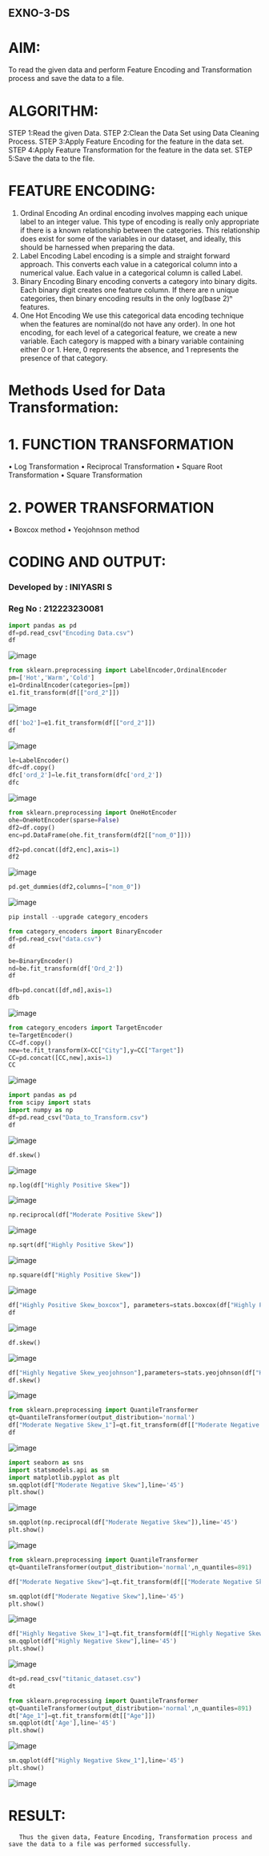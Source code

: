 ## EXNO-3-DS

# AIM:
To read the given data and perform Feature Encoding and Transformation process and save the data to a file.

# ALGORITHM:
STEP 1:Read the given Data.
STEP 2:Clean the Data Set using Data Cleaning Process.
STEP 3:Apply Feature Encoding for the feature in the data set.
STEP 4:Apply Feature Transformation for the feature in the data set.
STEP 5:Save the data to the file.

# FEATURE ENCODING:
1. Ordinal Encoding
An ordinal encoding involves mapping each unique label to an integer value. This type of encoding is really only appropriate if there is a known relationship between the categories. This relationship does exist for some of the variables in our dataset, and ideally, this should be harnessed when preparing the data.
2. Label Encoding
Label encoding is a simple and straight forward approach. This converts each value in a categorical column into a numerical value. Each value in a categorical column is called Label.
3. Binary Encoding
Binary encoding converts a category into binary digits. Each binary digit creates one feature column. If there are n unique categories, then binary encoding results in the only log(base 2)ⁿ features.
4. One Hot Encoding
We use this categorical data encoding technique when the features are nominal(do not have any order). In one hot encoding, for each level of a categorical feature, we create a new variable. Each category is mapped with a binary variable containing either 0 or 1. Here, 0 represents the absence, and 1 represents the presence of that category.

# Methods Used for Data Transformation:
  # 1. FUNCTION TRANSFORMATION
• Log Transformation
• Reciprocal Transformation
• Square Root Transformation
• Square Transformation
  # 2. POWER TRANSFORMATION
• Boxcox method
• Yeojohnson method

# CODING AND OUTPUT:
### Developed by : INIYASRI S
### Reg No : 212223230081
```python
import pandas as pd
df=pd.read_csv("Encoding Data.csv")
df
```
![image](https://github.com/user-attachments/assets/431ebc73-1245-497f-8a64-bbe1b78a3cde)
```py
from sklearn.preprocessing import LabelEncoder,OrdinalEncoder
pm=['Hot','Warm','Cold']
e1=OrdinalEncoder(categories=[pm])
e1.fit_transform(df[["ord_2"]])
```

![image](https://github.com/user-attachments/assets/dcd693bb-0099-48c7-8f1a-e11fb5f51c9d)

```py
df['bo2']=e1.fit_transform(df[["ord_2"]])
df
```

![image](https://github.com/user-attachments/assets/6cd44f52-db1a-44d8-8ba9-6d4167141d30)

```py
le=LabelEncoder()
dfc=df.copy()
dfc['ord_2']=le.fit_transform(dfc['ord_2'])
dfc
```

![image](https://github.com/user-attachments/assets/3b6aab3c-24dc-4b5d-bb9b-4703180c7c09)

```py
from sklearn.preprocessing import OneHotEncoder
ohe=OneHotEncoder(sparse=False)
df2=df.copy()
enc=pd.DataFrame(ohe.fit_transform(df2[["nom_0"]]))
```


```py
df2=pd.concat([df2,enc],axis=1)
df2
```

![image](https://github.com/user-attachments/assets/50f48da9-be4c-4682-a1e3-005daab469bb)

```py
pd.get_dummies(df2,columns=["nom_0"])
```
![image](https://github.com/user-attachments/assets/6448c133-49ad-4e91-9831-dca1b63fd98a)

```py
pip install --upgrade category_encoders
```

```py
from category_encoders import BinaryEncoder
df=pd.read_csv("data.csv")
df
```

```py
be=BinaryEncoder()
nd=be.fit_transform(df['Ord_2'])
df
```

```py
dfb=pd.concat([df,nd],axis=1)
dfb
```

![image](https://github.com/user-attachments/assets/656e9bed-c4b2-4280-9e02-d86b442ce8b2)

```py
from category_encoders import TargetEncoder
te=TargetEncoder()
CC=df.copy()
new=te.fit_transform(X=CC["City"],y=CC["Target"])
CC=pd.concat([CC,new],axis=1)
CC
```

![image](https://github.com/user-attachments/assets/dcc2b833-5b36-4ffe-8012-315d2ed17853)

```py
import pandas as pd
from scipy import stats
import numpy as np
df=pd.read_csv("Data_to_Transform.csv")
df
```

![image](https://github.com/user-attachments/assets/976d55c5-6c96-44e0-b698-98cb59585c1f)


```py
df.skew()
```

![image](https://github.com/user-attachments/assets/c2f5d571-2879-4c23-b4bf-fa395e27ff29)

```py
np.log(df["Highly Positive Skew"])
```

![image](https://github.com/user-attachments/assets/80c3d75d-e78e-49c3-ac7b-27154c67d577)


```py
np.reciprocal(df["Moderate Positive Skew"])
```

![image](https://github.com/user-attachments/assets/70b435f8-b453-46f0-958a-d59f3ba433b5)

```py
np.sqrt(df["Highly Positive Skew"])
```

![image](https://github.com/user-attachments/assets/4af4fdc4-beea-488e-a309-30cdc1c0fbf5)

```py
np.square(df["Highly Positive Skew"])
```

![image](https://github.com/user-attachments/assets/fe11290e-82b7-4b48-9a0c-f96a3bee0415)

```py
df["Highly Positive Skew_boxcox"], parameters=stats.boxcox(df["Highly Positive Skew"])
df
```

![image](https://github.com/user-attachments/assets/b6eb87db-23e0-45eb-b5ff-5481595464bb)

```py
df.skew()
```

![image](https://github.com/user-attachments/assets/f93e8586-15f1-4817-9464-561c52c216f4)

```py
df["Highly Negative Skew_yeojohnson"],parameters=stats.yeojohnson(df["Highly Negative Skew"])
df.skew()
```

![image](https://github.com/user-attachments/assets/83018ce7-5462-4a81-a0dd-bf69fae1d538)

```py
from sklearn.preprocessing import QuantileTransformer
qt=QuantileTransformer(output_distribution='normal')
df["Moderate Negative Skew_1"]=qt.fit_transform(df[["Moderate Negative Skew"]])
df
```

![image](https://github.com/user-attachments/assets/2b814c3c-1e9f-44e3-9886-fca7361013b4)

```py
import seaborn as sns
import statsmodels.api as sm
import matplotlib.pyplot as plt
sm.qqplot(df["Moderate Negative Skew"],line='45')
plt.show()
```

![image](https://github.com/user-attachments/assets/bdc89f96-7245-4ebb-9ce2-dba7a5fed373)

```py
sm.qqplot(np.reciprocal(df["Moderate Negative Skew"]),line='45')
plt.show()
```

![image](https://github.com/user-attachments/assets/8b3fe249-b5f9-4736-ae08-727397c5abbd)

```py
from sklearn.preprocessing import QuantileTransformer
qt=QuantileTransformer(output_distribution='normal',n_quantiles=891)

df["Moderate Negative Skew"]=qt.fit_transform(df[["Moderate Negative Skew"]])

sm.qqplot(df["Moderate Negative Skew"],line='45')
plt.show()
```

![image](https://github.com/user-attachments/assets/303d05e5-8782-474a-8d23-cb97b5b8e5c6)

```py
df["Highly Negative Skew_1"]=qt.fit_transform(df[["Highly Negative Skew"]])
sm.qqplot(df["Highly Negative Skew"],line='45')
plt.show()
```

![image](https://github.com/user-attachments/assets/d5fb8240-0086-482f-ba24-cebc8825afa9)

```py
dt=pd.read_csv("titanic_dataset.csv")
dt
```

```py
from sklearn.preprocessing import QuantileTransformer
qt=QuantileTransformer(output_distribution='normal',n_quantiles=891)
dt["Age_1"]=qt.fit_transform(dt[["Age"]])
sm.qqplot(dt['Age'],line='45') 
plt.show()
```

![image](https://github.com/user-attachments/assets/c53969a5-0a03-4429-a537-c30de337d2f8)

```py
sm.qqplot(df["Highly Negative Skew_1"],line='45')
plt.show()
```

![image](https://github.com/user-attachments/assets/250afcf9-9617-4909-b6ea-2dcd38a4173c)


# RESULT:
       Thus the given data, Feature Encoding, Transformation process and save the data to a file was performed successfully.

       
